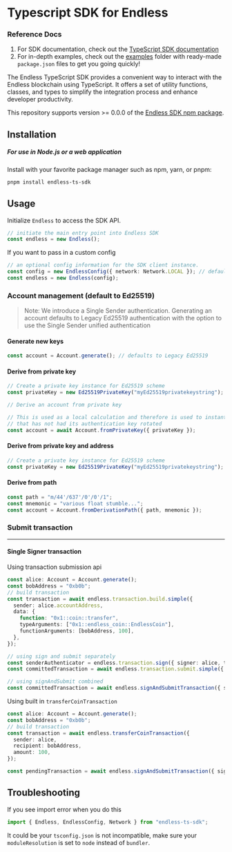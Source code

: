 # Typescript SDK for Endless

### Reference Docs
 1. For SDK documentation, check out the [TypeScript SDK documentation](https://docs.endless.link/endless/devbuild/build/endless-sdks/typescript-sdk/)
 2. For in-depth examples, check out the [examples](./examples) folder with ready-made `package.json` files to get you going quickly!


The Endless TypeScript SDK provides a convenient way to interact with the Endless blockchain using TypeScript. It offers a set of utility functions, classes, and types to simplify the integration process and enhance developer productivity.

This repository supports version >= 0.0.0 of the [Endless SDK npm package](https://www.npmjs.com/package/endless-ts-sdk).

## Installation

##### For use in Node.js or a web application

Install with your favorite package manager such as npm, yarn, or pnpm:

```bash
pnpm install endless-ts-sdk
```
## Usage

Initialize `Endless` to access the SDK API.

```ts
// initiate the main entry point into Endless SDK
const endless = new Endless();
```

If you want to pass in a custom config

```ts
// an optional config information for the SDK client instance.
const config = new EndlessConfig({ network: Network.LOCAL }); // default network is devnet
const endless = new Endless(config);
```

### Account management (default to Ed25519)

> Note: We introduce a Single Sender authentication. Generating an account defaults to Legacy Ed25519 authentication with the option to use the Single Sender unified authentication

#### Generate new keys

```ts
const account = Account.generate(); // defaults to Legacy Ed25519
```

#### Derive from private key

```ts
// Create a private key instance for Ed25519 scheme
const privateKey = new Ed25519PrivateKey("myEd25519privatekeystring");

// Derive an account from private key

// This is used as a local calculation and therefore is used to instantiate an `Account`
// that has not had its authentication key rotated
const account = await Account.fromPrivateKey({ privateKey });
```

#### Derive from private key and address

```ts
// Create a private key instance for Ed25519 scheme
const privateKey = new Ed25519PrivateKey("myEd25519privatekeystring");
```

#### Derive from path

```ts
const path = "m/44'/637'/0'/0'/1";
const mnemonic = "various float stumble...";
const account = Account.fromDerivationPath({ path, mnemonic });
```

### Submit transaction

---

#### Single Signer transaction

Using transaction submission api

```ts
const alice: Account = Account.generate();
const bobAddress = "0xb0b";
// build transaction
const transaction = await endless.transaction.build.simple({
  sender: alice.accountAddress,
  data: {
    function: "0x1::coin::transfer",
    typeArguments: ["0x1::endless_coin::EndlessCoin"],
    functionArguments: [bobAddress, 100],
  },
});

// using sign and submit separately
const senderAuthenticator = endless.transaction.sign({ signer: alice, transaction });
const committedTransaction = await endless.transaction.submit.simple({ transaction, senderAuthenticator });

// using signAndSubmit combined
const committedTransaction = await endless.signAndSubmitTransaction({ signer: alice, transaction });
```

Using built in `transferCoinTransaction`

```ts
const alice: Account = Account.generate();
const bobAddress = "0xb0b";
// build transaction
const transaction = await endless.transferCoinTransaction({
  sender: alice,
  recipient: bobAddress,
  amount: 100,
});

const pendingTransaction = await endless.signAndSubmitTransaction({ signer: alice, transaction });
```

## Troubleshooting

If you see import error when you do this

```typescript
import { Endless, EndlessConfig, Network } from "endless-ts-sdk";
```

It could be your `tsconfig.json` is not incompatible, make sure your `moduleResolution` is set to `node` instead of `bundler`.
